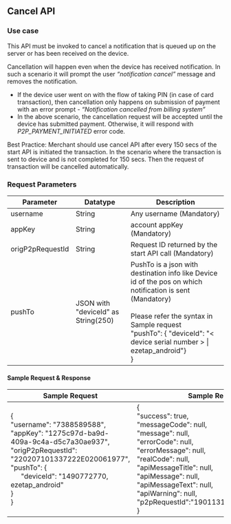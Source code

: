 ## Cancel API

<h3 class= "use">Use case</h3>

This API must be invoked to cancel a notification that is queued up on the server or has been received on the device.

Cancellation will happen even when the device has received notification. In such a scenario it will prompt the user *“notification cancel”* message and removes the notification.

- If the device user went on with the flow of taking PIN (in case of card transaction), then cancellation only happens on submission of payment with an error prompt - *“Notification cancelled from billing system”*
- In the above scenario, the cancellation request will be accepted until the device has submitted payment. Otherwise, it will respond with *P2P_PAYMENT_INITIATED* error code.

<div class="abc">
<span class="bold ital">Best Practice:</span><span class="ital"> Merchant should use cancel API after every 150 secs of the start API is initiated the transaction. In the scenario where the transaction is sent to device and is not completed for 150 secs. Then the request of transaction will be cancelled automatically.</span>
</div>

### Request Parameters

<table class = "params">
<thead class = "paramhead">
<tr><th class = "parameter">Parameter</th><th class = "datatype">Datatype</th><th class = "Desc">Description</th></tr>
</thead>
<tbody>
<tr><td>username</td><td>String</td><td>Any username (Mandatory)</td></tr>
<tr><td>appKey</td><td>String</td><td>account appKey (Mandatory)</td></tr>
<tr><td>origP2pRequestId</td><td>String</td><td>Request ID returned by the start API call (Mandatory)</td></tr>
<tr><td>pushTo</td><td>JSON with "deviceId" as String(250)</td><td>PushTo is a json with destination info like Device id of the pos on which notification is sent (Mandatory)<br><br><span class = "refer"> Please refer the syntax in Sample request</span><br>"pushTo": { "deviceId": "< device serial number > | ezetap_android"}<br>}</td></tr>
</tbody>
</table>

#### Sample Request & Response

<table class = "samReqRes">
<thead class = "samReqResHead">
<tr><th class = "samReq"> Sample Request </th><th class = "samRes"> Sample Response </th></tr>
</thead>
<tbody>
<tr><td>{<br>"username": "7388589588",<br>"appKey": "1275c97d-ba9d-409a-9c4a-d5c7a30ae937",<br>"origP2pRequestId": "220207101337222E020061977",<br>"pushTo": {<br>&ensp;&emsp;"deviceId": "1490772770, ezetap_android"<br>}<br>}</td><td>{<br>"success": true,<br>"messageCode": null,<br>"message": null,<br>"errorCode": null,<br>"errorMessage": null,<br>"realCode": null,<br>"apiMessageTitle": null,<br>"apiMessage": null,<br>"apiMessageText": null,<br>"apiWarning": null,<br>"p2pRequestId":"1901131948341E010055004"<br>}</td></tr>
</tbody>
</table>